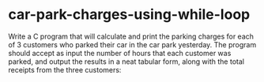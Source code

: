 # car-park-charges-using-while-loop
Write a C program that will calculate and print the parking charges for each of 3 customers who parked their car in the car park yesterday. The program should accept as input the number of hours that each customer was parked, and output the results in a neat tabular form, along with the total receipts from the three customers:
